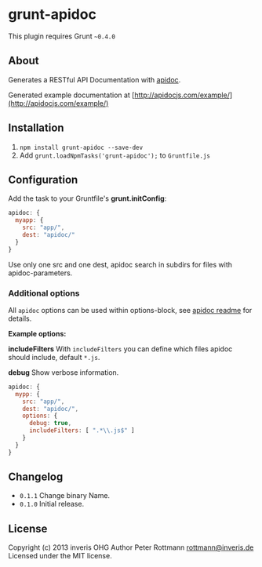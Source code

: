 # grunt-apidoc

This plugin requires Grunt `~0.4.0`

## About
Generates a RESTful API Documentation with [apidoc](http://apidocjs.com).

Generated example documentation at [http://apidocjs.com/example/](http://apidocjs.com/example/)

## Installation
1. `npm install grunt-apidoc --save-dev`
2. Add `grunt.loadNpmTasks('grunt-apidoc');` to `Gruntfile.js`

## Configuration

Add the task to your Gruntfile's **grunt.initConfig**:
```javascript
apidoc: {
  myapp: {
    src: "app/",
    dest: "apidoc/"
  }
}
```

Use only one src and one dest, apidoc search in subdirs for files with apidoc-parameters.

### Additional options

All `apidoc` options can be used within options-block, see [apidoc readme](https://github.com/apidoc/apidoc/README.md) for details.

**Example options:**

**includeFilters**
With `includeFilters` you can define which files apidoc should include, default `*.js`.

**debug**
Show verbose information.

```javascript
apidoc: {
  mypp: {
    src: "app/",
    dest: "apidoc/",
    options: {
      debug: true,
      includeFilters: [ ".*\\.js$" ]
    }
  }
}
```

## Changelog

* `0.1.1` Change binary Name.
* `0.1.0` Initial release.

## License
Copyright (c) 2013 inveris OHG
Author Peter Rottmann <rottmann@inveris.de>
Licensed under the MIT license.